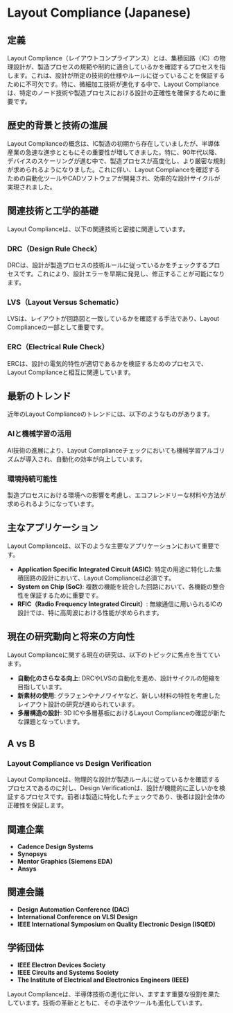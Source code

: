 # Layout Compliance (Japanese)

## 定義
Layout Compliance（レイアウトコンプライアンス）とは、集積回路（IC）の物理設計が、製造プロセスの規範や制約に適合しているかを確認するプロセスを指します。これは、設計が所定の技術的仕様やルールに従っていることを保証するために不可欠です。特に、微細加工技術が進化する中で、Layout Complianceは、特定のノード技術や製造プロセスにおける設計の正確性を確保するために重要です。

## 歴史的背景と技術の進展
Layout Complianceの概念は、IC製造の初期から存在していましたが、半導体産業の急速な進歩とともにその重要性が増してきました。特に、90年代以降、デバイスのスケーリングが進む中で、製造プロセスが高度化し、より厳密な規則が求められるようになりました。これに伴い、Layout Complianceを確認するための自動化ツールやCADソフトウェアが開発され、効率的な設計サイクルが実現されました。

## 関連技術と工学的基礎
Layout Complianceは、以下の関連技術と密接に関連しています。

### DRC（Design Rule Check）
DRCは、設計が製造プロセスの技術ルールに従っているかをチェックするプロセスです。これにより、設計エラーを早期に発見し、修正することが可能になります。

### LVS（Layout Versus Schematic）
LVSは、レイアウトが回路図と一致しているかを確認する手法であり、Layout Complianceの一部として重要です。

### ERC（Electrical Rule Check）
ERCは、設計の電気的特性が適切であるかを検証するためのプロセスで、Layout Complianceと相互に関連しています。

## 最新のトレンド
近年のLayout Complianceのトレンドには、以下のようなものがあります。

### AIと機械学習の活用
AI技術の進展により、Layout Complianceチェックにおいても機械学習アルゴリズムが導入され、自動化の効率が向上しています。

### 環境持続可能性
製造プロセスにおける環境への影響を考慮し、エコフレンドリーな材料や方法が求められるようになっています。

## 主なアプリケーション
Layout Complianceは、以下のような主要なアプリケーションにおいて重要です。

- **Application Specific Integrated Circuit (ASIC)**: 特定の用途に特化した集積回路の設計において、Layout Complianceは必須です。
- **System on Chip (SoC)**: 複数の機能を統合した回路において、各機能の整合性を保証するために重要です。
- **RFIC（Radio Frequency Integrated Circuit）**: 無線通信に用いられるICの設計では、特に高周波における性能が求められます。

## 現在の研究動向と将来の方向性
Layout Complianceに関する現在の研究は、以下のトピックに焦点を当てています。

- **自動化のさらなる向上**: DRCやLVSの自動化を進め、設計サイクルの短縮を目指しています。
- **新素材の使用**: グラフェンやナノワイヤなど、新しい材料の特性を考慮したレイアウト設計の研究が進められています。
- **多層構造の設計**: 3D ICや多層基板におけるLayout Complianceの確認が新たな課題となっています。

## A vs B
### Layout Compliance vs Design Verification
Layout Complianceは、物理的な設計が製造ルールに従っているかを確認するプロセスであるのに対し、Design Verificationは、設計が機能的に正しいかを検証するプロセスです。前者は製造に特化したチェックであり、後者は設計全体の正確性を保証します。

## 関連企業
- **Cadence Design Systems**
- **Synopsys**
- **Mentor Graphics (Siemens EDA)**
- **Ansys**

## 関連会議
- **Design Automation Conference (DAC)**
- **International Conference on VLSI Design**
- **IEEE International Symposium on Quality Electronic Design (ISQED)**

## 学術団体
- **IEEE Electron Devices Society**
- **IEEE Circuits and Systems Society**
- **The Institute of Electrical and Electronics Engineers (IEEE)**

Layout Complianceは、半導体技術の進化に伴い、ますます重要な役割を果たしています。技術の革新とともに、その手法やツールも進化しています。